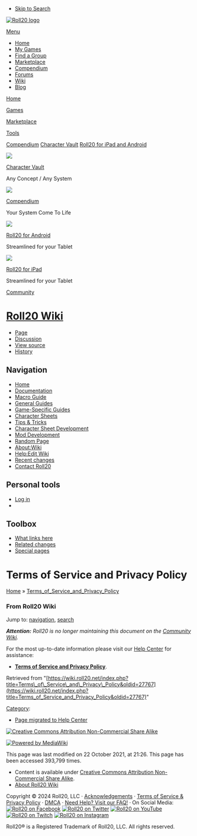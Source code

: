 * [Skip to Search](#q)

[![Roll20 logo](https://app.roll20.net/v2/images/roll20-logo.png)](https://roll20.net/)

[Menu](#)

* [Home](https://roll20.net/)
* [My Games](https://app.roll20.net/campaigns/search)
* [Find a Group](https://app.roll20.net/lfg)
* [Marketplace](https://marketplace.roll20.net/)
* [Compendium](https://app.roll20.net/compendium)
* [Forums](https://app.roll20.net/forum)
* [Wiki](https://wiki.roll20.net/)
* [Blog](http://blog.roll20.net/)

[Home](https://app.roll20.net/)

[Games](https://app.roll20.net/lfg)

[Marketplace](https://marketplace.roll20.net/)

[Tools](https://app.roll20.net/vault/)

[Compendium](https://roll20.net/compendium/) [Character Vault](https://app.roll20.net/vault/) [Roll20 for iPad and Android](https://wiki.roll20.net/Roll20_for_iPad_and_Android)

[![](https://roll20.net/images/CharacterVault.png)](https://app.roll20.net/vault/)

[Character Vault](https://app.roll20.net/vault/)

Any Concept / Any System

[![](https://roll20.net/images/Compendium.png)](https://roll20.net/compendium/)

[Compendium](https://roll20.net/compendium/)

Your System Come To Life

[![](https://roll20.net/images/forAndroid.png)](https://play.google.com/store/apps/details?id=net.roll20.playerappandroid&hl=en)

[Roll20 for Android](https://play.google.com/store/apps/details?id=net.roll20.playerappandroid&hl=en)

Streamlined for your Tablet

[![](https://roll20.net/images/foriPad.png)](https://itunes.apple.com/us/app/roll20-for-ipad/id944989026?mt=8)

[Roll20 for iPad](https://itunes.apple.com/us/app/roll20-for-ipad/id944989026?mt=8)

Streamlined for your Tablet

[Community](https://app.roll20.net/forum/)

[Roll20 Wiki](https://wiki.roll20.net/)
=======================================

* [Page](https://wiki.roll20.net/Terms_of_Service_and_Privacy_Policy)
* [Discussion](https://wiki.roll20.net/index.php?title=Talk:Terms_of_Service_and_Privacy_Policy&action=edit&redlink=1)
* [View source](https://wiki.roll20.net/index.php?title=Terms_of_Service_and_Privacy_Policy&action=edit)
* [History](https://wiki.roll20.net/index.php?title=Terms_of_Service_and_Privacy_Policy&action=history)

 

Navigation
----------

* [Home](https://wiki.roll20.net/Main_Page)
* [Documentation](https://wiki.roll20.net/Category:Roll20)
* [Macro Guide](https://wiki.roll20.net/Complete_Guide_to_Macros_%26_Rolls)
* [General Guides](https://wiki.roll20.net/Category:Guides)
* [Game-Specific Guides](https://wiki.roll20.net/Category:Games)
* [Character Sheets](https://wiki.roll20.net/Category:Character_Sheet_Documentation)
* [Tips & Tricks](https://wiki.roll20.net/Category:Tips)
* [Character Sheet Development](https://wiki.roll20.net/Building_Character_Sheets)
* [Mod Development](https://wiki.roll20.net/Mod:Development)
* [Random Page](https://wiki.roll20.net/Special:Random)
* [About:Wiki](https://wiki.roll20.net/About:Community_Wiki)
* [Help:Edit Wiki](https://wiki.roll20.net/Help:Contents)
* [Recent changes](https://wiki.roll20.net/Special:RecentChanges)
* [Contact Roll20](https://wiki.roll20.net/Contact)

Personal tools
--------------

* [Log in](https://wiki.roll20.net/index.php?title=Special:UserLogin&returnto=Terms+of+Service+and+Privacy+Policy)
* 

Toolbox
-------

* [What links here](https://wiki.roll20.net/Special:WhatLinksHere/Terms_of_Service_and_Privacy_Policy)
* [Related changes](https://wiki.roll20.net/Special:RecentChangesLinked/Terms_of_Service_and_Privacy_Policy)
* [Special pages](https://wiki.roll20.net/Special:SpecialPages)

Terms of Service and Privacy Policy
===================================

[Home](http://wiki.roll20.net/) » [Terms\_of\_Service\_and\_Privacy\_Policy](http://wiki.roll20.net/Terms_of_Service_and_Privacy_Policy)

### From Roll20 Wiki

Jump to: [navigation](#column-one), [search](#searchInput)

_**Attention:**_ _Roll20 is no longer maintaining this document on the [Community Wiki](https://wiki.roll20.net/About:Community_Wiki "About:Community Wiki")._

For the most up-to-date information please visit our [Help Center](https://wiki.roll20.net/Help_Center "Help Center") for assistance:

* **[Terms of Service and Privacy Policy](https://help.roll20.net/hc/en-us/articles/360037770793-Terms-of-Service-and-Privacy-Policy)**.

  

Retrieved from "[https://wiki.roll20.net/index.php?title=Terms\_of\_Service\_and\_Privacy\_Policy&oldid=27767](https://wiki.roll20.net/index.php?title=Terms_of_Service_and_Privacy_Policy&oldid=27767)"

[Category](https://wiki.roll20.net/Special:Categories "Special:Categories"):

* [Page migrated to Help Center](https://wiki.roll20.net/Category:Page_migrated_to_Help_Center "Category:Page migrated to Help Center")

[![Creative Commons Attribution Non-Commercial Share Alike](/skins/common/images/cc-by-nc-sa.png)](http://creativecommons.org/licenses/by-nc-sa/3.0/)

[![Powered by MediaWiki](/skins/common/images/poweredby_mediawiki_88x31.png)](https://www.mediawiki.org/)

This page was last modified on 22 October 2021, at 21:26. This page has been accessed 393,799 times.

* Content is available under [Creative Commons Attribution Non-Commercial Share Alike](http://creativecommons.org/licenses/by-nc-sa/3.0/).
* [About Roll20 Wiki](https://wiki.roll20.net/Roll20:About "Roll20:About")

Copyright © 2024 Roll20, LLC ‧ [Acknowledgements](https://wiki.roll20.net/Acknowledgements) ‧ [Terms of Service & Privacy Policy](https://wiki.roll20.net/Terms_of_Service_and_Privacy_Policy) ‧ [DMCA](https://wiki.roll20.net/Terms_of_Service_and_Privacy_Policy#Notification_of_Copyright_Infringement_.28DMCA_Policy.29) ‧ [Need Help? Visit our FAQ!](https://wiki.roll20.net/Customer_Support_FAQ) ‧ On Social Media: [![Roll20 on Facebook](https://roll20.net/v2/images/social-fb.png)](https://www.facebook.com/pages/Roll20/439774126041559) [![Roll20 on Twitter](https://roll20.net/v2/images/social-twitter.png)](https://twitter.com/roll20app) [![Roll20 on YouTube](https://roll20.net/v2/images/social-youtube.png)](https://www.youtube.com/user/MsRoll20) [![Roll20 on Twitch](https://roll20.net/v2/images/social-twitch.png)](http://twitch.tv/roll20app) [![Roll20 on Instagram](https://roll20.net/v2/images/social-instagram.png)](http://www.instagram.com/roll20app/)

Roll20® is a Registered Trademark of Roll20, LLC. All rights reserved.